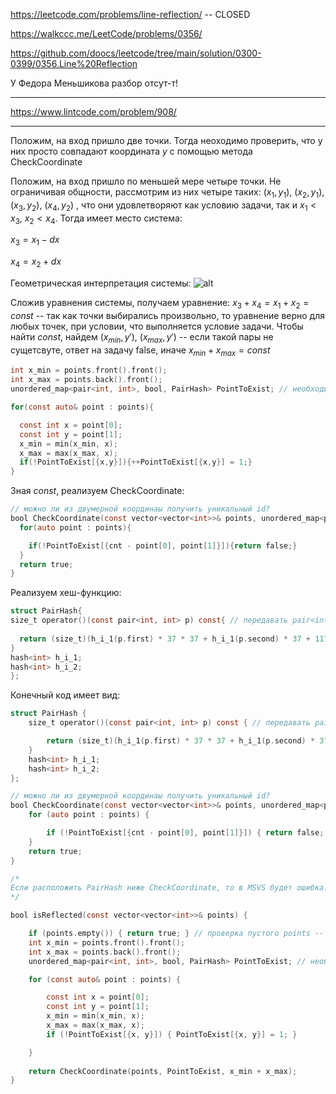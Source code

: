 https://leetcode.com/problems/line-reflection/ -- CLOSED

https://walkccc.me/LeetCode/problems/0356/

https://github.com/doocs/leetcode/tree/main/solution/0300-0399/0356.Line%20Reflection

У Федора Меньшикова разбор отсут-т!

___________

https://www.lintcode.com/problem/908/

___________

Положим, на вход пришло две точки. Тогда неоходимо проверить, что у них просто совпадают координата $y$ с помощью метода CheckCoordinate

Положим, на вход пришло по меньшей мере четыре точки. Не ограничивая общности, рассмотрим из них четыре таких: $(x_1, y_1)$, $(x_2, y_1)$, $(x_3, y_2)$, $(x_4, y_2)$
, что они удовлетворяют как условию задачи, так и $x_1 < x_3$, $x_2 < x_4$. Тогда имеет место система: 


$x_3 = x_1 - dx$

$x_4 = x_2 + dx$


Геометрическая интерпретация системы:
![ alt](https://github.com/SkosMartren/useful-materials/blob/main/for_356_leetcode_1.png)


Сложив уравнения системы, получаем уравнение: $x_3 + x_4 = x_1 + x_2 = const$ -- так как точки выбирались произвольно, то уравнение верно для любых точек, при условии, что выполняется условие задачи. 
Чтобы найти $const$, найдем $(x_{min}, y')$, $(x_{max}, y')$ -- если такой пары не сущетсвуте, ответ на задачу false, иначе $x_{min} + x_{max}= const$

```objectivec
int x_min = points.front().front();
int x_max = points.back().front();
unordered_map<pair<int, int>, bool, PairHash> PointToExist; // необходимо для реализации CheckCoordinate

for(const auto& point : points){

  const int x = point[0];
  const int y = point[1];
  x_min = min(x_min, x);
  x_max = max(x_max, x);
  if(!PointToExist[{x,y}]){++PointToExist[{x,y}] = 1;}
}
```

Зная $const$, реализуем CheckCoordinate:

```objectivec
// можно ли из двумерной координаы получить уникальный id?
bool CheckCoordinate(const vector<vector<int>>& points, unordered_map<pair<int, int>, bool, PairHash>& PointToExist, const int cnt/* = x_min + x_max*/){
  for(auto point : points){

    if(!PointToExist[{cnt - point[0], point[1]}]){return false;}
  }
  return true;
}
```
Реализуем хеш-функцию: 

```objectivec
struct PairHash{
size_t operator()(const pair<int, int> p) const{ // передавать pair<int, int> по ссылке или нет?
  
  return (size_t)(h_i_1(p.first) * 37 * 37 + h_i_1(p.second) * 37 + 117);
}
hash<int> h_i_1;
hash<int> h_i_2;
};
```

Конечный код имеет вид: 
```objectivec
struct PairHash {
	size_t operator()(const pair<int, int> p) const { // передавать pair<int, int> по ссылке или нет?

		return (size_t)(h_i_1(p.first) * 37 * 37 + h_i_1(p.second) * 37 + 117);
	}
	hash<int> h_i_1;
	hash<int> h_i_2;
};

// можно ли из двумерной координаы получить уникальный id?
bool CheckCoordinate(const vector<vector<int>>& points, unordered_map<pair<int, int>, bool, PairHash>& PointToExist, const int cnt/* = x_min + x_max*/) {
	for (auto point : points) {

		if (!PointToExist[{cnt - point[0], point[1]}]) { return false; }
	}
	return true;
}

/*
Если расположить PairHash ниже CheckCoordinate, то в MSVS будет ошибка: Error (active)	E0308	more than one instance of overloaded function "CheckCoordinate" matches the argument list:	
*/

bool isReflected(const vector<vector<int>>& points) {

	if (points.empty()) { return true; } // проверка пустого points -- такой тест есть в тестирующей системе
	int x_min = points.front().front();
	int x_max = points.back().front();
	unordered_map<pair<int, int>, bool, PairHash> PointToExist; // необходимо для реализации CheckCoordinate

	for (const auto& point : points) {

		const int x = point[0];
		const int y = point[1];
		x_min = min(x_min, x);
		x_max = max(x_max, x);
		if (!PointToExist[{x, y}]) { PointToExist[{x, y}] = 1; }

	}
	
	return CheckCoordinate(points, PointToExist, x_min + x_max);
}

```
